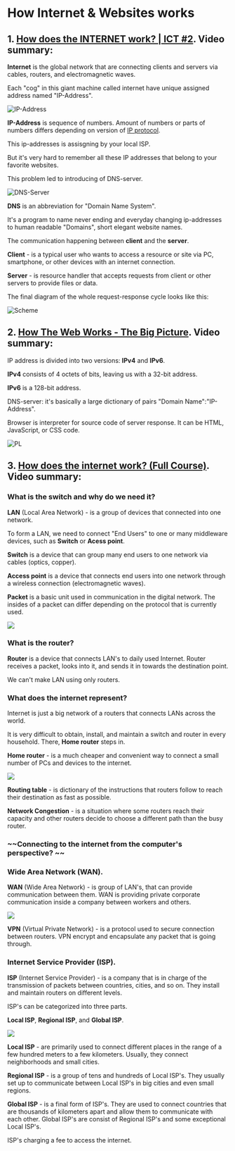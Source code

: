 # How Internet & Websites works

## 1. [How does the INTERNET work? | ICT #2](https://www.youtube.com/watch?v=x3c1ih2NJEg). Video summary:

**Internet** is the global network that are connecting clients and servers via cables, routers, and electromagnetic waves.

Each "cog" in this giant machine called internet have unique assigned address named "IP-Address".

![IP-Address](https://proxy-solutions.net/uploads/blog/1c552e1a-3dbf-479f-b6de-1b9e68c32b0f.jpg)

**IP-Address** is sequence of numbers. Amount of numbers or parts of numbers differs depending on version of [IP protocol](https://en.wikipedia.org/wiki/Internet_Protocol).

This ip-addresses is assisgning by your local ISP.

But it's very hard to remember all these IP addresses that belong to your favorite websites.

This problem led to introducing of DNS-server.

![DNS-Server](https://gtemps.com/wp-content/uploads/2020/04/DNS.jpg)

**DNS** is an abbreviation for "Domain Name System".

It's a program to name never ending and everyday changing ip-addresses to human readable "Domains", short elegant website names.

The communication happening between **client** and the **server**.

**Client** - is a typical user who wants to access a resource or site via PC, smartphone, or other devices with an internet connection.

**Server** - is resource handler that accepts requests from client or other servers to provide files or data.

The final diagram of the whole request-response cycle looks like this:

![Scheme](https://benisnous.com/wp-content/uploads/2021/03/What-is-DNS-Server-Tamil.jpg)

## 2. [How The Web Works - The Big Picture](https://www.youtube.com/watch?v=hJHvdBlSxug). Video summary:

IP address is divided into two versions: **IPv4** and **IPv6**.

**IPv4** consists of 4 octets of bits, leaving us with a 32-bit address.

**IPv6** is a 128-bit address.

DNS-server: it's basically a large dictionary of pairs "Domain Name":"IP-Address".

Browser is interpreter for source code of server response. It can be HTML, JavaScript, or CSS code.

![PL](https://40.img.avito.st/image/1/1.78DZZba5QynvzIEsi2aQmgXGRSNtRkvraMZBLWXMSSs.XUetelwVrBWEmo1HzdcqBdZiCxDJlEnh_EfMB1AtYHQ)

## 3. [How does the internet work? (Full Course)](https://www.youtube.com/watch?v=zN8YNNHcaZc). Video summary:

### What is the switch and why do we need it?

**LAN** (Local Area Network) - is a group of devices that connected into one network.

To form a LAN, we need to connect "End Users" to one or many middleware devices, such as **Switch** or **Acess point**.

**Switch** is a device that can group many end users to one network via cables (optics, copper).

**Access point** is a device that connects end users into one network through a wireless connection (electromagnetic waves).

**Packet** is a basic unit used in communication in the digital network. The insides of a packet can differ depending on the protocol that is currently used.

![](https://openschoolsolutions.org/wp-content/uploads/2019/01/pfSense-AP-Setup-en.png)

### What is the router?

**Router** is a device that connects LAN's to daily used Internet. Router receives a packet, looks into it, and sends it in towards the destination point.

We can't make LAN using only routers.

### What does the internet represent?

Internet is just a big network of a routers that connects LANs across the world.

It is very difficult to obtain, install, and maintain a switch and router in every household. There, **Home router** steps in.

**Home router** - is a much cheaper and convenient way to connect a small number of PCs and devices to the internet.

![](https://i.pinimg.com/originals/cf/ed/0d/cfed0d24bac8b39835e9f3c23bc570fa.jpg)

**Routing table** - is dictionary of the instructions that routers follow to reach their destination as fast as possible.

**Network Congestion** - is a situation where some routers reach their capacity and other routers decide to choose a different path than the busy router.

### ~~Connecting to the internet from the computer's perspective? ~~

### Wide Area Network (WAN).

**WAN** (Wide Area Network) - is group of LAN's, that can provide communication between them. WAN is providing private corporate communication inside a company between workers and others.

![](https://monitorbank.ru/wp-content/uploads/2022/02/WAN.jpg)

**VPN** (Virtual Private Network) - is a protocol used to secure connection between routers. VPN encrypt and encapsulate any packet that is going through.

### Internet Service Provider (ISP).

**ISP** (Internet Service Provider) - is a company that is in charge of the transmission of packets between countries, cities, and so on. They install and maintain routers on different levels.

ISP's can be categorized into three parts.

**Local ISP**, **Regional ISP**, and **Global ISP**.

![](https://networkencyclopedia.com/wp-content/uploads/2019/08/isp-internet-service-provider-definition.jpg)

**Local ISP** - are primarily used to connect different places in the range of a few hundred meters to a few kilometers. Usually, they connect neighborhoods and small cities.

**Regional ISP** - is a group of tens and hundreds of Local ISP's. They usually set up to communicate between Local ISP's in big cities and even small regions.

**Global ISP** - is a final form of ISP's. They are used to connect countries that are thousands of kilometers apart and allow them to communicate with each other. Global ISP's are consist of Regional ISP's and some exceptional Local ISP's.

ISP's charging a fee to access the internet.
